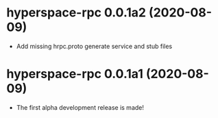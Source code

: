# hyperspace-rpc 0.0.1a2 (2020-08-09)

- Add missing hrpc.proto generate service and stub files

# hyperspace-rpc 0.0.1a1 (2020-08-09)

- The first alpha development release is made!
